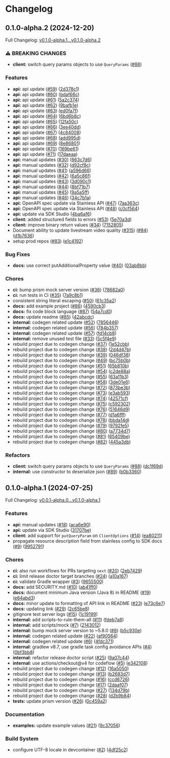 # Changelog

## 0.1.0-alpha.2 (2024-12-20)

Full Changelog: [v0.1.0-alpha.1...v0.1.0-alpha.2](https://github.com/DefinitelyATestOrg/sam-java/compare/v0.1.0-alpha.1...v0.1.0-alpha.2)

### ⚠ BREAKING CHANGES

* **client:** switch query params objects to use `QueryParams` ([#88](https://github.com/DefinitelyATestOrg/sam-java/issues/88))

### Features

* **api:** api update ([#59](https://github.com/DefinitelyATestOrg/sam-java/issues/59)) ([2d378c1](https://github.com/DefinitelyATestOrg/sam-java/commit/2d378c15cbc309b10dd9bf2afcbc221eb25039ed))
* **api:** api update ([#60](https://github.com/DefinitelyATestOrg/sam-java/issues/60)) ([bdaf66c](https://github.com/DefinitelyATestOrg/sam-java/commit/bdaf66c763cc8fa64b40ed0fe0e1ed1c6b3edd90))
* **api:** api update ([#61](https://github.com/DefinitelyATestOrg/sam-java/issues/61)) ([5a2c374](https://github.com/DefinitelyATestOrg/sam-java/commit/5a2c374577bd8ea46a639c28f98a5c4d7e0fcc8f))
* **api:** api update ([#62](https://github.com/DefinitelyATestOrg/sam-java/issues/62)) ([9bafb1e](https://github.com/DefinitelyATestOrg/sam-java/commit/9bafb1e7d79c11a8cf22a9a7f32c9a54ad5a9046))
* **api:** api update ([#63](https://github.com/DefinitelyATestOrg/sam-java/issues/63)) ([ed0fa7f](https://github.com/DefinitelyATestOrg/sam-java/commit/ed0fa7f097e1c87c16df8c54fedaf1e0fc97ac3c))
* **api:** api update ([#64](https://github.com/DefinitelyATestOrg/sam-java/issues/64)) ([6bd6b8c](https://github.com/DefinitelyATestOrg/sam-java/commit/6bd6b8cc0a544f7d010a50ea53f8f36c7c228a6e))
* **api:** api update ([#65](https://github.com/DefinitelyATestOrg/sam-java/issues/65)) ([12fa50c](https://github.com/DefinitelyATestOrg/sam-java/commit/12fa50c39f642f9411891be07bbdae8404ddcb0c))
* **api:** api update ([#66](https://github.com/DefinitelyATestOrg/sam-java/issues/66)) ([3ee40dd](https://github.com/DefinitelyATestOrg/sam-java/commit/3ee40dd6a4f787a97cde4b1d8eb71e2a14e84657))
* **api:** api update ([#67](https://github.com/DefinitelyATestOrg/sam-java/issues/67)) ([4c84008](https://github.com/DefinitelyATestOrg/sam-java/commit/4c840088fff2b52c26c636a11af743beabb0861a))
* **api:** api update ([#68](https://github.com/DefinitelyATestOrg/sam-java/issues/68)) ([add995d](https://github.com/DefinitelyATestOrg/sam-java/commit/add995de6780af9eda346f0028b7092a7613b9d7))
* **api:** api update ([#69](https://github.com/DefinitelyATestOrg/sam-java/issues/69)) ([8e86801](https://github.com/DefinitelyATestOrg/sam-java/commit/8e8680144f22274411f9aa5038d4963f8a332e70))
* **api:** api update ([#70](https://github.com/DefinitelyATestOrg/sam-java/issues/70)) ([169be61](https://github.com/DefinitelyATestOrg/sam-java/commit/169be614fc78011b2aa958427c0f67c7ec59841a))
* **api:** api update ([#71](https://github.com/DefinitelyATestOrg/sam-java/issues/71)) ([17daeaa](https://github.com/DefinitelyATestOrg/sam-java/commit/17daeaac17d976ae295066bae9f570455941b400))
* **api:** manual updates ([#30](https://github.com/DefinitelyATestOrg/sam-java/issues/30)) ([663c7d6](https://github.com/DefinitelyATestOrg/sam-java/commit/663c7d6a46171955ed4e73011071ed5f327556dc))
* **api:** manual updates ([#32](https://github.com/DefinitelyATestOrg/sam-java/issues/32)) ([d92cf8c](https://github.com/DefinitelyATestOrg/sam-java/commit/d92cf8cf2f1b230d882ae5f747247d8e269eafed))
* **api:** manual updates ([#41](https://github.com/DefinitelyATestOrg/sam-java/issues/41)) ([a596d66](https://github.com/DefinitelyATestOrg/sam-java/commit/a596d6696426e5fef761206c08b26861c9c4a52d))
* **api:** manual updates ([#42](https://github.com/DefinitelyATestOrg/sam-java/issues/42)) ([6a5c86f](https://github.com/DefinitelyATestOrg/sam-java/commit/6a5c86f85a9f4df608363b2d564f7dca17a5170e))
* **api:** manual updates ([#43](https://github.com/DefinitelyATestOrg/sam-java/issues/43)) ([3d090c1](https://github.com/DefinitelyATestOrg/sam-java/commit/3d090c165615750f6be8733b9a905ed2d7c223eb))
* **api:** manual updates ([#44](https://github.com/DefinitelyATestOrg/sam-java/issues/44)) ([8bf71b7](https://github.com/DefinitelyATestOrg/sam-java/commit/8bf71b75c697dd0421dfd70b4b5851855200555d))
* **api:** manual updates ([#45](https://github.com/DefinitelyATestOrg/sam-java/issues/45)) ([9a5a5ff](https://github.com/DefinitelyATestOrg/sam-java/commit/9a5a5fff36dbc8c0a74257b3951be5d32371020a))
* **api:** manual updates ([#46](https://github.com/DefinitelyATestOrg/sam-java/issues/46)) ([34c7b1a](https://github.com/DefinitelyATestOrg/sam-java/commit/34c7b1abfcbc455d3e0797cc20287c8b5d8569b3))
* **api:** OpenAPI spec update via Stainless API ([#47](https://github.com/DefinitelyATestOrg/sam-java/issues/47)) ([7aa363c](https://github.com/DefinitelyATestOrg/sam-java/commit/7aa363c9bdb9cc81bbfdb5bbde0464a2cb96724c))
* **api:** OpenAPI spec update via Stainless API ([#48](https://github.com/DefinitelyATestOrg/sam-java/issues/48)) ([c0cf564](https://github.com/DefinitelyATestOrg/sam-java/commit/c0cf564353f2cd7546c0707a484bff05b28c4fce))
* **api:** update via SDK Studio ([4ba6af6](https://github.com/DefinitelyATestOrg/sam-java/commit/4ba6af68f0f4c0268b488aa8ab40510f2a39596f))
* **client:** added structured fields to errors ([#53](https://github.com/DefinitelyATestOrg/sam-java/issues/53)) ([5e70a3d](https://github.com/DefinitelyATestOrg/sam-java/commit/5e70a3d510dbd35fa717db300a36abf01f2ec691))
* **client:** improve binary return values ([#34](https://github.com/DefinitelyATestOrg/sam-java/issues/34)) ([7152805](https://github.com/DefinitelyATestOrg/sam-java/commit/7152805abd6d591ac9f696f4f83a2ebf261e9295))
* Document ability to update livestream video quality ([#315](https://github.com/DefinitelyATestOrg/sam-java/issues/315)) ([#84](https://github.com/DefinitelyATestOrg/sam-java/issues/84)) ([d1b7636](https://github.com/DefinitelyATestOrg/sam-java/commit/d1b763655ea1faa07e8e3703851e55be13907255))
* setup prod repos ([#83](https://github.com/DefinitelyATestOrg/sam-java/issues/83)) ([e1c4192](https://github.com/DefinitelyATestOrg/sam-java/commit/e1c4192c55f29f0f765833858d150eb4a9d760ae))


### Bug Fixes

* **docs:** use correct putAdditionalProperty value ([#40](https://github.com/DefinitelyATestOrg/sam-java/issues/40)) ([03ab8bb](https://github.com/DefinitelyATestOrg/sam-java/commit/03ab8bb2bb330a04cb73e65d5bdb3af0010f256e))


### Chores

* **ci:** bump prism mock server version ([#36](https://github.com/DefinitelyATestOrg/sam-java/issues/36)) ([78682a0](https://github.com/DefinitelyATestOrg/sam-java/commit/78682a0efae126fe2950c4f48ceaa2a35d22f10c))
* **ci:** run tests in CI ([#35](https://github.com/DefinitelyATestOrg/sam-java/issues/35)) ([7a9c8b1](https://github.com/DefinitelyATestOrg/sam-java/commit/7a9c8b1990af9a6fec9fadf1faee3f4caf1c5bb5))
* consistent string literal escaping ([#50](https://github.com/DefinitelyATestOrg/sam-java/issues/50)) ([61c35a2](https://github.com/DefinitelyATestOrg/sam-java/commit/61c35a206a7b77e2d6fc1e08883c10f377bbd20a))
* **docs:** add example project ([#86](https://github.com/DefinitelyATestOrg/sam-java/issues/86)) ([4590cb3](https://github.com/DefinitelyATestOrg/sam-java/commit/4590cb33ff5a10893c2b22b314e5eb63e40505a9))
* **docs:** fix code block language ([#87](https://github.com/DefinitelyATestOrg/sam-java/issues/87)) ([54a7cd0](https://github.com/DefinitelyATestOrg/sam-java/commit/54a7cd0d24a8c8ddcd74ef7652078fb301c8f140))
* **docs:** update readme ([#85](https://github.com/DefinitelyATestOrg/sam-java/issues/85)) ([42abcdc](https://github.com/DefinitelyATestOrg/sam-java/commit/42abcdc67e7a03fef43606f19268e2e422b825d1))
* **internal:** codegen related update ([#52](https://github.com/DefinitelyATestOrg/sam-java/issues/52)) ([7856446](https://github.com/DefinitelyATestOrg/sam-java/commit/7856446ecc68022d98d00d75d1e280740e22f02a))
* **internal:** codegen related update ([#56](https://github.com/DefinitelyATestOrg/sam-java/issues/56)) ([784b357](https://github.com/DefinitelyATestOrg/sam-java/commit/784b357273524e9f18fb294c31adecba73c37b2d))
* **internal:** codegen related update ([#57](https://github.com/DefinitelyATestOrg/sam-java/issues/57)) ([fd14cb8](https://github.com/DefinitelyATestOrg/sam-java/commit/fd14cb8cb11ebac8003383bdeaf54061e97fc413))
* **internal:** remove unused test file ([#33](https://github.com/DefinitelyATestOrg/sam-java/issues/33)) ([5c5f4e9](https://github.com/DefinitelyATestOrg/sam-java/commit/5c5f4e9919cae284c2c7a50a6018ed947170d431))
* rebuild project due to codegen change ([#37](https://github.com/DefinitelyATestOrg/sam-java/issues/37)) ([1e52cbb](https://github.com/DefinitelyATestOrg/sam-java/commit/1e52cbb401650aa3354ebce2d3241b92b2d1f2b0))
* rebuild project due to codegen change ([#38](https://github.com/DefinitelyATestOrg/sam-java/issues/38)) ([2d4d47b](https://github.com/DefinitelyATestOrg/sam-java/commit/2d4d47b5d4d63f51759d122d888eb14e4bfecf5a))
* rebuild project due to codegen change ([#39](https://github.com/DefinitelyATestOrg/sam-java/issues/39)) ([046df38](https://github.com/DefinitelyATestOrg/sam-java/commit/046df385325257d489e688d21ec145b34251301a))
* rebuild project due to codegen change ([#49](https://github.com/DefinitelyATestOrg/sam-java/issues/49)) ([bc75b0b](https://github.com/DefinitelyATestOrg/sam-java/commit/bc75b0bc0ceb9d498c082d12abad7ba9d2500592))
* rebuild project due to codegen change ([#51](https://github.com/DefinitelyATestOrg/sam-java/issues/51)) ([65b810b](https://github.com/DefinitelyATestOrg/sam-java/commit/65b810b719732094b2f32e70d0d52e4f72e2ef07))
* rebuild project due to codegen change ([#54](https://github.com/DefinitelyATestOrg/sam-java/issues/54)) ([c2de88a](https://github.com/DefinitelyATestOrg/sam-java/commit/c2de88a93bb2e83f222ff2e0f590c0f1e5229ae7))
* rebuild project due to codegen change ([#55](https://github.com/DefinitelyATestOrg/sam-java/issues/55)) ([63a11b3](https://github.com/DefinitelyATestOrg/sam-java/commit/63a11b3e451bec3f48df32ab93a7c0496eb2e6b6))
* rebuild project due to codegen change ([#58](https://github.com/DefinitelyATestOrg/sam-java/issues/58)) ([3de01e6](https://github.com/DefinitelyATestOrg/sam-java/commit/3de01e6f478a2e1fc6a386bb6d937b15b0354dd6))
* rebuild project due to codegen change ([#72](https://github.com/DefinitelyATestOrg/sam-java/issues/72)) ([873be3b](https://github.com/DefinitelyATestOrg/sam-java/commit/873be3ba5cfa289048b0b4cf3601cd44dea4bbed))
* rebuild project due to codegen change ([#73](https://github.com/DefinitelyATestOrg/sam-java/issues/73)) ([e3ab593](https://github.com/DefinitelyATestOrg/sam-java/commit/e3ab59370ea46491018376a12e511008aa1ae893))
* rebuild project due to codegen change ([#74](https://github.com/DefinitelyATestOrg/sam-java/issues/74)) ([42571cf](https://github.com/DefinitelyATestOrg/sam-java/commit/42571cf20ea69a38ccea39e86d4f2f14189ee9b4))
* rebuild project due to codegen change ([#75](https://github.com/DefinitelyATestOrg/sam-java/issues/75)) ([c592302](https://github.com/DefinitelyATestOrg/sam-java/commit/c592302b20bc677932c2f25d72c15fb597f8f569))
* rebuild project due to codegen change ([#76](https://github.com/DefinitelyATestOrg/sam-java/issues/76)) ([51646d9](https://github.com/DefinitelyATestOrg/sam-java/commit/51646d9763b29abf8434c145a4f1dccb347b9576))
* rebuild project due to codegen change ([#77](https://github.com/DefinitelyATestOrg/sam-java/issues/77)) ([d1a6fff](https://github.com/DefinitelyATestOrg/sam-java/commit/d1a6fff0d90219b9057d6c938248c2d8870d8d61))
* rebuild project due to codegen change ([#78](https://github.com/DefinitelyATestOrg/sam-java/issues/78)) ([bbda14d](https://github.com/DefinitelyATestOrg/sam-java/commit/bbda14d3f50d6344d7cd6eb3f3c790c6be1143f8))
* rebuild project due to codegen change ([#79](https://github.com/DefinitelyATestOrg/sam-java/issues/79)) ([9792fe5](https://github.com/DefinitelyATestOrg/sam-java/commit/9792fe5dfa3ac866db8bb4a4dda2e22c8cd891d4))
* rebuild project due to codegen change ([#80](https://github.com/DefinitelyATestOrg/sam-java/issues/80)) ([a7734d7](https://github.com/DefinitelyATestOrg/sam-java/commit/a7734d7b00eddc031071d941cd429e9c98d03102))
* rebuild project due to codegen change ([#81](https://github.com/DefinitelyATestOrg/sam-java/issues/81)) ([65409be](https://github.com/DefinitelyATestOrg/sam-java/commit/65409bee80e344ae034a4fa8129ce03196757351))
* rebuild project due to codegen change ([#82](https://github.com/DefinitelyATestOrg/sam-java/issues/82)) ([445a3db](https://github.com/DefinitelyATestOrg/sam-java/commit/445a3db35b3fd4dfa996785e2f89d5294d913945))


### Refactors

* **client:** switch query params objects to use `QueryParams` ([#88](https://github.com/DefinitelyATestOrg/sam-java/issues/88)) ([dc1f69d](https://github.com/DefinitelyATestOrg/sam-java/commit/dc1f69d0a81449ff866109187569efa2b1641baa))
* **internal:** use constructor to deserialize json ([#89](https://github.com/DefinitelyATestOrg/sam-java/issues/89)) ([b0b3360](https://github.com/DefinitelyATestOrg/sam-java/commit/b0b3360ed5ef99d0af092d26e4c6dd9cbb489be8))

## 0.1.0-alpha.1 (2024-07-25)

Full Changelog: [v0.0.1-alpha.0...v0.1.0-alpha.1](https://github.com/DefinitelyATestOrg/sam-java/compare/v0.0.1-alpha.0...v0.1.0-alpha.1)

### Features

* **api:** manual updates ([#18](https://github.com/DefinitelyATestOrg/sam-java/issues/18)) ([aca6e90](https://github.com/DefinitelyATestOrg/sam-java/commit/aca6e90a98be4f2633c84b98aae41a9bade456dd))
* **api:** update via SDK Studio ([31707be](https://github.com/DefinitelyATestOrg/sam-java/commit/31707be70bc9f98f8659f918bd036b91f6e7f137))
* **client:** add support for `putQueryParam` on `ClientOptions` ([#14](https://github.com/DefinitelyATestOrg/sam-java/issues/14)) ([ea80211](https://github.com/DefinitelyATestOrg/sam-java/commit/ea802111373ec111ea9784e08b11dbc0f47ef331))
* propagate resource description field from stainless config to SDK docs ([#9](https://github.com/DefinitelyATestOrg/sam-java/issues/9)) ([9952791](https://github.com/DefinitelyATestOrg/sam-java/commit/9952791f296a2c4a93d700e0fcb812e22ee6bec3))


### Chores

* **ci:** also run workflows for PRs targeting `next` ([#20](https://github.com/DefinitelyATestOrg/sam-java/issues/20)) ([2eb7429](https://github.com/DefinitelyATestOrg/sam-java/commit/2eb742931d4823b07136ef8025ee8185df30cc13))
* **ci:** limit release doctor target branches ([#24](https://github.com/DefinitelyATestOrg/sam-java/issues/24)) ([a10a167](https://github.com/DefinitelyATestOrg/sam-java/commit/a10a1674f98efe2403cf13e525cbf164d4ced8ad))
* **ci:** validate Gradle wrapper ([#3](https://github.com/DefinitelyATestOrg/sam-java/issues/3)) ([9655500](https://github.com/DefinitelyATestOrg/sam-java/commit/96555009e83942a726b2bbf45655886397c808f1))
* **docs:** add SECURITY.md ([#10](https://github.com/DefinitelyATestOrg/sam-java/issues/10)) ([ab41ff0](https://github.com/DefinitelyATestOrg/sam-java/commit/ab41ff04f673775bf11986f11fc34cd80afbf571))
* **docs:** document minimum Java version (Java 8) in README ([#19](https://github.com/DefinitelyATestOrg/sam-java/issues/19)) ([e64abd3](https://github.com/DefinitelyATestOrg/sam-java/commit/e64abd325abc020af022336b376a962252344cbe))
* **docs:** minor update to formatting of API link in README ([#23](https://github.com/DefinitelyATestOrg/sam-java/issues/23)) ([e73c6e7](https://github.com/DefinitelyATestOrg/sam-java/commit/e73c6e71f5591d9ce5b165241dba3cf9398ee967))
* **docs:** updating link ([#29](https://github.com/DefinitelyATestOrg/sam-java/issues/29)) ([2c65be8](https://github.com/DefinitelyATestOrg/sam-java/commit/2c65be8616273c85b707abe9c664ae91ec3300a4))
* gitignore test server logs ([#15](https://github.com/DefinitelyATestOrg/sam-java/issues/15)) ([1c19199](https://github.com/DefinitelyATestOrg/sam-java/commit/1c1919943b3ca5c089147ee61f68e98e977150a0))
* **internal:** add scripts-to-rule-them-all ([#11](https://github.com/DefinitelyATestOrg/sam-java/issues/11)) ([fdeb7a8](https://github.com/DefinitelyATestOrg/sam-java/commit/fdeb7a8ee475d06c1294d2fdd21ba2aee8389273))
* **internal:** add scripts/mock ([#7](https://github.com/DefinitelyATestOrg/sam-java/issues/7)) ([2143012](https://github.com/DefinitelyATestOrg/sam-java/commit/2143012eb425b4610003ce9348672a0da155fb8d))
* **internal:** bump mock server version to ~5.8.0 ([#8](https://github.com/DefinitelyATestOrg/sam-java/issues/8)) ([b5c930e](https://github.com/DefinitelyATestOrg/sam-java/commit/b5c930e8dd084514a55b7fc7381ce1b2e5c1eedb))
* **internal:** codegen related update ([#22](https://github.com/DefinitelyATestOrg/sam-java/issues/22)) ([af90564](https://github.com/DefinitelyATestOrg/sam-java/commit/af905640fd24d68e7db7c9f552d3b903f2317ec8))
* **internal:** codegen related update ([#6](https://github.com/DefinitelyATestOrg/sam-java/issues/6)) ([4fdc371](https://github.com/DefinitelyATestOrg/sam-java/commit/4fdc371f84091b694e9e88e212f45feaf58358b2))
* **internal:** gradlew v8.7, use gradle task config avoidance APIs ([#4](https://github.com/DefinitelyATestOrg/sam-java/issues/4)) ([0bf3bb8](https://github.com/DefinitelyATestOrg/sam-java/commit/0bf3bb8d5e3d549a29e6c0429dec4d3156ad8523))
* **internal:** refactor release doctor script ([#25](https://github.com/DefinitelyATestOrg/sam-java/issues/25)) ([9a07c44](https://github.com/DefinitelyATestOrg/sam-java/commit/9a07c442f450e1e1db1d73b8c34e98ca75b4a09f))
* **internal:** use actions/checkout@v4 for codeflow ([#5](https://github.com/DefinitelyATestOrg/sam-java/issues/5)) ([e342108](https://github.com/DefinitelyATestOrg/sam-java/commit/e3421084eca02a2da824e3071bf86eedb187a1fd))
* rebuild project due to codegen change ([#12](https://github.com/DefinitelyATestOrg/sam-java/issues/12)) ([16a5050](https://github.com/DefinitelyATestOrg/sam-java/commit/16a5050db9ccfa1bf291fffc5a5b9fecdb600dab))
* rebuild project due to codegen change ([#13](https://github.com/DefinitelyATestOrg/sam-java/issues/13)) ([b2683d7](https://github.com/DefinitelyATestOrg/sam-java/commit/b2683d74608197a8d844a42372f11cf8c1509486))
* rebuild project due to codegen change ([#16](https://github.com/DefinitelyATestOrg/sam-java/issues/16)) ([ccd6726](https://github.com/DefinitelyATestOrg/sam-java/commit/ccd672665d4939b774b073a2d0983f010de07fab))
* rebuild project due to codegen change ([#17](https://github.com/DefinitelyATestOrg/sam-java/issues/17)) ([2daaf07](https://github.com/DefinitelyATestOrg/sam-java/commit/2daaf07c349a2cda96af92a4f361c05bb9dfb840))
* rebuild project due to codegen change ([#27](https://github.com/DefinitelyATestOrg/sam-java/issues/27)) ([134d79b](https://github.com/DefinitelyATestOrg/sam-java/commit/134d79bbbdf4ef774c7797a6599b59a211df9363))
* rebuild project due to codegen change ([#28](https://github.com/DefinitelyATestOrg/sam-java/issues/28)) ([d2b9b84](https://github.com/DefinitelyATestOrg/sam-java/commit/d2b9b849347baeca9222e6c8350b1b2c0565099b))
* **tests:** update prism version ([#26](https://github.com/DefinitelyATestOrg/sam-java/issues/26)) ([0c459a2](https://github.com/DefinitelyATestOrg/sam-java/commit/0c459a2a0b4134e6b5f56a8f20c20f8f3d4a2341))


### Documentation

* **examples:** update example values ([#21](https://github.com/DefinitelyATestOrg/sam-java/issues/21)) ([9c37056](https://github.com/DefinitelyATestOrg/sam-java/commit/9c370561d1a625a93c12dc8252d052221f16650d))


### Build System

* configure UTF-8 locale in devcontainer ([#2](https://github.com/DefinitelyATestOrg/sam-java/issues/2)) ([4df25c2](https://github.com/DefinitelyATestOrg/sam-java/commit/4df25c2415e37fc4464b27667d13d3aef6f718b0))
